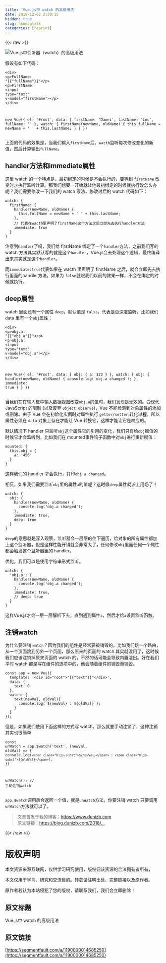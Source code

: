 ```yaml
---
title: 'Vue.js中 watch 的高级用法' 
date: 2018-12-02 2:30:15
hidden: true
slug: hknmzgtz3k
categories: [reprint]
---
```


{{< raw >}}

                    
<p><span class="img-wrap"><img data-src="/img/remote/1460000014685255?w=2392&amp;h=1290" src="https://static.alili.tech/img/remote/1460000014685255?w=2392&amp;h=1290" alt="Vue.js中侦听器（watch）的高级用法" title="Vue.js中侦听器（watch）的高级用法" style="cursor: pointer; display: inline;"></span></p>
<p>假设有如下代码：</p>
<div class="widget-codetool" style="display:none;">
      <div class="widget-codetool--inner">
      <span class="selectCode code-tool" data-toggle="tooltip" data-placement="top" title="" data-original-title="全选"></span>
      <span type="button" class="copyCode code-tool" data-toggle="tooltip" data-placement="top" data-clipboard-text="<div>
      <p>FullName: "{{"fullName"}}"</p>
      <p>FirstName: <input type=&quot;text&quot; v-model=&quot;firstName&quot;></p>
</div>

new Vue({
  el: '#root',
  data: {
    firstName: 'Dawei',
    lastName: 'Lou',
    fullName: ''
  },
  watch: {
    firstName(newName, oldName) {
      this.fullName = newName + ' ' + this.lastName;
    }
  } 
})" title="" data-original-title="复制"></span>
      <span type="button" class="saveToNote code-tool" data-toggle="tooltip" data-placement="top" title="" data-original-title="放进笔记"></span>
      </div>
      </div><pre class="xml hljs"><code class="html"><span class="hljs-tag">&lt;<span class="hljs-name">div</span>&gt;</span>
      <span class="hljs-tag">&lt;<span class="hljs-name">p</span>&gt;</span>FullName: "{{"fullName"}}"<span class="hljs-tag">&lt;/<span class="hljs-name">p</span>&gt;</span>
      <span class="hljs-tag">&lt;<span class="hljs-name">p</span>&gt;</span>FirstName: <span class="hljs-tag">&lt;<span class="hljs-name">input</span> <span class="hljs-attr">type</span>=<span class="hljs-string">"text"</span> <span class="hljs-attr">v-model</span>=<span class="hljs-string">"firstName"</span>&gt;</span><span class="hljs-tag">&lt;/<span class="hljs-name">p</span>&gt;</span>
<span class="hljs-tag">&lt;/<span class="hljs-name">div</span>&gt;</span>

new Vue({
  el: '#root',
  data: {
    firstName: 'Dawei',
    lastName: 'Lou',
    fullName: ''
  },
  watch: {
    firstName(newName, oldName) {
      this.fullName = newName + ' ' + this.lastName;
    }
  } 
})</code></pre>
<p>上面的代码的效果是，当我们输入<code>firstName</code>后，<code>wacth</code>监听每次修改变化的新值，然后计算输出<code>fullName</code>。</p>
<h2 id="articleHeader0">handler方法和immediate属性</h2>
<p>这里 watch 的一个特点是，最初绑定的时候是不会执行的，要等到 <code>firstName</code> 改变时才执行监听计算。那我们想要一开始就让他最初绑定的时候就执行改怎么办呢？我们需要修改一下我们的 watch 写法，修改过后的 watch 代码如下：</p>
<div class="widget-codetool" style="display:none;">
      <div class="widget-codetool--inner">
      <span class="selectCode code-tool" data-toggle="tooltip" data-placement="top" title="" data-original-title="全选"></span>
      <span type="button" class="copyCode code-tool" data-toggle="tooltip" data-placement="top" data-clipboard-text="watch: {
  firstName: {
    handler(newName, oldName) {
      this.fullName = newName + ' ' + this.lastName;
    },
    // 代表在wacth里声明了firstName这个方法之后立即先去执行handler方法
    immediate: true
  }
}" title="" data-original-title="复制"></span>
      <span type="button" class="saveToNote code-tool" data-toggle="tooltip" data-placement="top" title="" data-original-title="放进笔记"></span>
      </div>
      </div><pre class="javascript hljs"><code class="js">watch: {
  <span class="hljs-attr">firstName</span>: {
    handler(newName, oldName) {
      <span class="hljs-keyword">this</span>.fullName = newName + <span class="hljs-string">' '</span> + <span class="hljs-keyword">this</span>.lastName;
    },
    <span class="hljs-comment">// 代表在wacth里声明了firstName这个方法之后立即先去执行handler方法</span>
    immediate: <span class="hljs-literal">true</span>
  }
}</code></pre>
<p>注意到<code>handler</code>了吗，我们给 firstName 绑定了一个<code>handler</code>方法，之前我们写的 watch 方法其实默认写的就是这个<code>handler</code>，Vue.js会去处理这个逻辑，最终编译出来其实就是这个<code>handler</code>。</p>
<p>而<code>immediate:true</code>代表如果在 wacth 里声明了 firstName 之后，就会立即先去执行里面的handler方法，如果为 <code>false</code>就跟我们以前的效果一样，不会在绑定的时候就执行。</p>
<h2 id="articleHeader1">deep属性</h2>
<p>watch 里面还有一个属性 <code>deep</code>，默认值是 <code>false</code>，代表是否深度监听，比如我们 data 里有一个<code>obj</code>属性：</p>
<div class="widget-codetool" style="display:none;">
      <div class="widget-codetool--inner">
      <span class="selectCode code-tool" data-toggle="tooltip" data-placement="top" title="" data-original-title="全选"></span>
      <span type="button" class="copyCode code-tool" data-toggle="tooltip" data-placement="top" data-clipboard-text="<div>
      <p>obj.a: "{{"obj.a"}}"</p>
      <p>obj.a: <input type=&quot;text&quot; v-model=&quot;obj.a&quot;></p>
</div>

new Vue({
  el: '#root',
  data: {
    obj: {
      a: 123
    }
  },
  watch: {
    obj: {
      handler(newName, oldName) {
         console.log('obj.a changed');
      },
      immediate: true
    }
  } 
})" title="" data-original-title="复制"></span>
      <span type="button" class="saveToNote code-tool" data-toggle="tooltip" data-placement="top" title="" data-original-title="放进笔记"></span>
      </div>
      </div><pre class="xml hljs"><code class="html"><span class="hljs-tag">&lt;<span class="hljs-name">div</span>&gt;</span>
      <span class="hljs-tag">&lt;<span class="hljs-name">p</span>&gt;</span>obj.a: "{{"obj.a"}}"<span class="hljs-tag">&lt;/<span class="hljs-name">p</span>&gt;</span>
      <span class="hljs-tag">&lt;<span class="hljs-name">p</span>&gt;</span>obj.a: <span class="hljs-tag">&lt;<span class="hljs-name">input</span> <span class="hljs-attr">type</span>=<span class="hljs-string">"text"</span> <span class="hljs-attr">v-model</span>=<span class="hljs-string">"obj.a"</span>&gt;</span><span class="hljs-tag">&lt;/<span class="hljs-name">p</span>&gt;</span>
<span class="hljs-tag">&lt;/<span class="hljs-name">div</span>&gt;</span>

new Vue({
  el: '#root',
  data: {
    obj: {
      a: 123
    }
  },
  watch: {
    obj: {
      handler(newName, oldName) {
         console.log('obj.a changed');
      },
      immediate: true
    }
  } 
})</code></pre>
<p>当我们在在输入框中输入数据视图改变<code>obj.a</code>的值时，我们发现是无效的。受现代 JavaScript 的限制 (以及废弃 <code>Object.observe</code>)，Vue 不能检测到对象属性的添加或删除。由于 Vue 会在初始化实例时对属性执行 <code>getter/setter</code> 转化过程，所以属性必须在 <code>data</code> 对象上存在才能让 Vue 转换它，这样才能让它是响应的。</p>
<p>默认情况下 handler 只监听<code>obj</code>这个属性它的引用的变化，我们只有给<code>obj</code>赋值的时候它才会监听到，比如我们在 mounted事件钩子函数中对<code>obj</code>进行重新赋值：</p>
<div class="widget-codetool" style="display:none;">
      <div class="widget-codetool--inner">
      <span class="selectCode code-tool" data-toggle="tooltip" data-placement="top" title="" data-original-title="全选"></span>
      <span type="button" class="copyCode code-tool" data-toggle="tooltip" data-placement="top" data-clipboard-text="mounted: {
  this.obj = {
    a: '456'
  }
}" title="" data-original-title="复制"></span>
      <span type="button" class="saveToNote code-tool" data-toggle="tooltip" data-placement="top" title="" data-original-title="放进笔记"></span>
      </div>
      </div><pre class="javascript hljs"><code class="js">mounted: {
  <span class="hljs-keyword">this</span>.obj = {
    <span class="hljs-attr">a</span>: <span class="hljs-string">'456'</span>
  }
}</code></pre>
<p>这样我们的 handler 才会执行，打印<code>obj.a changed</code>。</p>
<p>相反，如果我们需要监听<code>obj</code>里的属性<code>a</code>的值呢？这时候<code>deep</code>属性就派上用场了！</p>
<div class="widget-codetool" style="display:none;">
      <div class="widget-codetool--inner">
      <span class="selectCode code-tool" data-toggle="tooltip" data-placement="top" title="" data-original-title="全选"></span>
      <span type="button" class="copyCode code-tool" data-toggle="tooltip" data-placement="top" data-clipboard-text="watch: {
  obj: {
    handler(newName, oldName) {
      console.log('obj.a changed');
    },
    immediate: true,
    deep: true
  }
} " title="" data-original-title="复制"></span>
      <span type="button" class="saveToNote code-tool" data-toggle="tooltip" data-placement="top" title="" data-original-title="放进笔记"></span>
      </div>
      </div><pre class="javascript hljs"><code class="js">watch: {
  <span class="hljs-attr">obj</span>: {
    handler(newName, oldName) {
      <span class="hljs-built_in">console</span>.log(<span class="hljs-string">'obj.a changed'</span>);
    },
    <span class="hljs-attr">immediate</span>: <span class="hljs-literal">true</span>,
    <span class="hljs-attr">deep</span>: <span class="hljs-literal">true</span>
  }
} </code></pre>
<p><code>deep</code>的意思就是深入观察，监听器会一层层的往下遍历，给对象的所有属性都加上这个监听器，但是这样性能开销就会非常大了，任何修改<code>obj</code>里面任何一个属性都会触发这个监听器里的 handler。</p>
<p>优化，我们可以是使用字符串形式监听。</p>
<div class="widget-codetool" style="display:none;">
      <div class="widget-codetool--inner">
      <span class="selectCode code-tool" data-toggle="tooltip" data-placement="top" title="" data-original-title="全选"></span>
      <span type="button" class="copyCode code-tool" data-toggle="tooltip" data-placement="top" data-clipboard-text="watch: {
  'obj.a': {
    handler(newName, oldName) {
      console.log('obj.a changed');
    },
    immediate: true,
    // deep: true
  }
} " title="" data-original-title="复制"></span>
      <span type="button" class="saveToNote code-tool" data-toggle="tooltip" data-placement="top" title="" data-original-title="放进笔记"></span>
      </div>
      </div><pre class="javascript hljs"><code class="js">watch: {
  <span class="hljs-string">'obj.a'</span>: {
    handler(newName, oldName) {
      <span class="hljs-built_in">console</span>.log(<span class="hljs-string">'obj.a changed'</span>);
    },
    <span class="hljs-attr">immediate</span>: <span class="hljs-literal">true</span>,
    <span class="hljs-comment">// deep: true</span>
  }
} </code></pre>
<p>这样Vue.js才会一层一层解析下去，直到遇到属性<code>a</code>，然后才给<code>a</code>设置监听函数。</p>
<h2 id="articleHeader2">注销watch</h2>
<p>为什么要注销 <code>watch</code>？因为我们的组件是经常要被销毁的，比如我们跳一个路由，从一个页面跳到另外一个页面，那么原来的页面的 watch 其实就没用了，这时候我们应该注销掉原来页面的 watch 的，不然的话可能会导致内置溢出。好在我们平时 watch 都是写在组件的选项中的，他会随着组件的销毁而销毁。</p>
<div class="widget-codetool" style="display:none;">
      <div class="widget-codetool--inner">
      <span class="selectCode code-tool" data-toggle="tooltip" data-placement="top" title="" data-original-title="全选"></span>
      <span type="button" class="copyCode code-tool" data-toggle="tooltip" data-placement="top" data-clipboard-text="const app = new Vue({
  template: '<div id=&quot;root&quot;>"{{"text"}}"</div>',
  data: {
    text: 0
  },
  watch: {
    text(newVal, oldVal){
      console.log(`${newVal} : ${oldVal}`);
    }
  }
});" title="" data-original-title="复制"></span>
      <span type="button" class="saveToNote code-tool" data-toggle="tooltip" data-placement="top" title="" data-original-title="放进笔记"></span>
      </div>
      </div><pre class="javascript hljs"><code class="js"><span class="hljs-keyword">const</span> app = <span class="hljs-keyword">new</span> Vue({
  <span class="hljs-attr">template</span>: <span class="hljs-string">'&lt;div id="root"&gt;"{{"text"}}"&lt;/div&gt;'</span>,
  <span class="hljs-attr">data</span>: {
    <span class="hljs-attr">text</span>: <span class="hljs-number">0</span>
  },
  <span class="hljs-attr">watch</span>: {
    text(newVal, oldVal){
      <span class="hljs-built_in">console</span>.log(<span class="hljs-string">`<span class="hljs-subst">${newVal}</span> : <span class="hljs-subst">${oldVal}</span>`</span>);
    }
  }
});</code></pre>
<p>但是，如果我们使用下面这样的方式写 watch，那么就要手动注销了，这种注销其实也很简单</p>
<div class="widget-codetool" style="display:none;">
      <div class="widget-codetool--inner">
      <span class="selectCode code-tool" data-toggle="tooltip" data-placement="top" title="" data-original-title="全选"></span>
      <span type="button" class="copyCode code-tool" data-toggle="tooltip" data-placement="top" data-clipboard-text="const unWatch = app.$watch('text', (newVal, oldVal) => {
  console.log(`${newVal} : ${oldVal}`);
})

unWatch(); // 手动注销watch" title="" data-original-title="复制"></span>
      <span type="button" class="saveToNote code-tool" data-toggle="tooltip" data-placement="top" title="" data-original-title="放进笔记"></span>
      </div>
      </div><pre class="javascript hljs"><code class="js"><span class="hljs-keyword">const</span> unWatch = app.$watch(<span class="hljs-string">'text'</span>, (newVal, oldVal) =&gt; {
  <span class="hljs-built_in">console</span>.log(<span class="hljs-string">`<span class="hljs-subst">${newVal}</span> : <span class="hljs-subst">${oldVal}</span>`</span>);
})

unWatch(); <span class="hljs-comment">// 手动注销watch</span></code></pre>
<p><code>app.$watch</code>调用后会返回一个值，就是<code>unWatch</code>方法，你要注销 watch 只要调用<code>unWatch</code>方法就可以了。</p>
<blockquote>文章首发于我的博客：<a href="https://www.dunizb.com" rel="nofollow noreferrer" target="_blank">https://www.dunizb.com</a><br>原文链接：<a href="https://blog.dunizb.com/2018/04/28/Vue-js-watch-Advanced-Usage/" rel="nofollow noreferrer" target="_blank">https://blog.dunizb.com/2018/...</a>
</blockquote>

                
{{< /raw >}}

# 版权声明
本文资源来源互联网，仅供学习研究使用，版权归该资源的合法拥有者所有，

本文仅用于学习、研究和交流目的。转载请注明出处、完整链接以及原作者。

原作者若认为本站侵犯了您的版权，请联系我们，我们会立即删除！

## 原文标题
Vue.js中 watch 的高级用法

## 原文链接
[https://segmentfault.com/a/1190000014685250](https://segmentfault.com/a/1190000014685250)

